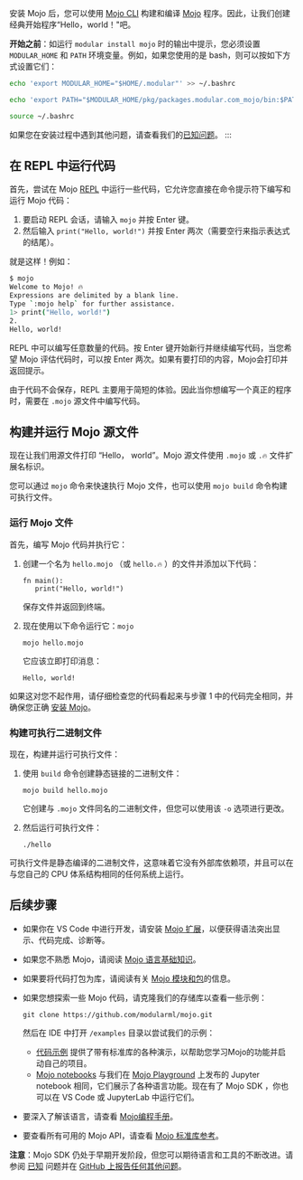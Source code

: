 安装 Mojo 后，您可以使用 [Mojo CLI](https://docs.modular.com/mojo/cli/) 构建和编译 [Mojo](https://docs.modular.com/mojo/manual/get-started/setup.html) 程序。因此，让我们创建经典开始程序“Hello，world！"吧。

**开始之前**：如运行 `modular install mojo` 时的输出中提示，您必须设置 `MODULAR_HOME` 和 `PATH` 环境变量。例如，如果您使用的是 bash，则可以按如下方式设置它们：

```bash
echo 'export MODULAR_HOME="$HOME/.modular"' >> ~/.bashrc

echo 'export PATH="$MODULAR_HOME/pkg/packages.modular.com_mojo/bin:$PATH"' >> ~/.bashrc

source ~/.bashrc
```

如果您在安装过程中遇到其他问题，请查看我们的[已知问题](https://docs.modular.com/mojo/roadmap.html#mojo-sdk-known-issues)。
:::

## 在 REPL 中运行代码[](#run-code-in-the-repl)

首先，尝试在 Mojo [REPL](https://en.wikipedia.org/wiki/Read%E2%80%93eval%E2%80%93print_loop) 中运行一些代码，它允许您直接在命令提示符下编写和运行 Mojo 代码：

1. 要启动 REPL 会话，请输入 `mojo` 并按 Enter 键。
2. 然后输入 `print("Hello, world!")` 并按 Enter 两次（需要空行来指示表达式的结尾）。

就是这样！例如：

```bash
$ mojo
Welcome to Mojo! 🔥
Expressions are delimited by a blank line.
Type `:mojo help` for further assistance.
1> print("Hello, world!")
2.
Hello, world!
```

 REPL 中可以编写任意数量的代码。按 Enter 键开始新行并继续编写代码，当您希望 Mojo 评估代码时，可以按 Enter 两次。如果有要打印的内容，Mojo会打印并返回提示。

由于代码不会保存，REPL 主要用于简短的体验。因此当你想编写一个真正的程序时，需要在 `.mojo` 源文件中编写代码。

## 构建并运行 Mojo 源文件[](#build-and-run-mojo-source-files)

现在让我们用源文件打印 “Hello， world”。Mojo 源文件使用 `.mojo` 或 `.🔥` 文件扩展名标识。

您可以通过 `mojo` 命令来快速执行 Mojo 文件，也可以使用 `mojo build` 命令构建可执行文件。

### 运行 Mojo 文件[](#run-a-mojo-file)

首先，编写 Mojo 代码并执行它：

1. 创建一个名为 `hello.mojo` （或 `hello.🔥` ）的文件并添加以下代码：
   ```
   fn main():
      print("Hello, world!")
   ```

   保存文件并返回到终端。

2. 现在使用以下命令运行它：`mojo`

   ```
   mojo hello.mojo
   ```

   它应该立即打印消息：

   ```
   Hello, world!
   ```

如果这对您不起作用，请仔细检查您的代码看起来与步骤 1 中的代码完全相同，并确保您正确 [安装 Mojo](https://docs.modular.com/mojo/manual/get-started/#install-mojo)。

### 构建可执行二进制文件[](#build-an-executable-binary)

现在，构建并运行可执行文件：

1. 使用 `build` 命令创建静态链接的二进制文件：

   ```
   mojo build hello.mojo
   ```

   它创建与 `.mojo` 文件同名的二进制文件，但您可以使用该 `-o` 选项进行更改。

2. 然后运行可执行文件：

   ```
   ./hello
   ```

可执行文件是静态编译的二进制文件，这意味着它没有外部库依赖项，并且可以在与您自己的 CPU 体系结构相同的任何系统上运行。

## 后续步骤[](#next-steps)

* 如果你在 VS Code 中进行开发，请安装 [Mojo 扩展](https://marketplace.visualstudio.com/items?itemName=modular-mojotools.vscode-mojo)，以便获得语法突出显示、代码完成、诊断等。

* 如果您不熟悉 Mojo，请阅读 [Mojo 语言基础知识](https://docs.modular.com/mojo/manual/basics/)。

* 如果要将代码打包为库，请阅读有关 [Mojo 模块和包](https://docs.modular.com/mojo/manual/get-started/packages.html)的信息。

* 如果您想探索一些 Mojo 代码，请克隆我们的存储库以查看一些示例：

  ```
  git clone https://github.com/modularml/mojo.git
  ```

  然后在 IDE 中打开 `/examples` 目录以尝试我们的示例：

  * [代码示例](https://github.com/modularml/mojo/tree/main/examples/) 提供了带有标准库的各种演示，以帮助您学习Mojo的功能并启动自己的项目。
  * [Mojo notebooks](https://github.com/modularml/mojo/tree/main/examples/notebooks#readme) 与我们在 [Mojo Playground](https://playground.modular.com/) 上发布的 Jupyter notebook 相同，它们展示了各种语言功能。现在有了 Mojo SDK ，你也可以在 VS Code 或 JupyterLab 中运行它们。

* 要深入了解该语言，请查看 [Mojo编程手册](https://docs.modular.com/mojo/programming-manual.html)。

* 要查看所有可用的 Mojo API，请查看 [Mojo 标准库参考](https://docs.modular.com/mojo/lib.html)。

**注意**：Mojo SDK 仍处于早期开发阶段，但您可以期待语言和工具的不断改进。请参阅 [已知](https://docs.modular.com/mojo/roadmap.html#mojo-sdk-known-issues) 问题并在 [GitHub 上报告任何其他问题](https://github.com/modularml/mojo/issues/new/choose)。
